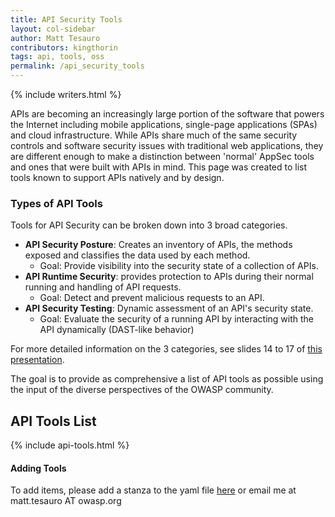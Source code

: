 ```yaml
---
title: API Security Tools
layout: col-sidebar
author: Matt Tesauro
contributors: kingthorin
tags: api, tools, oss
permalink: /api_security_tools
---
```


{% include writers.html %}

APIs are becoming an increasingly large portion of the software that powers the Internet including mobile applications, single-page applications (SPAs) and cloud infrastructure. While APIs share much of the same security controls and software security issues with traditional web applications, they are different enough to make a distinction between 'normal' AppSec tools and ones that were built with APIs in mind. This page was created to list tools known to support APIs natively and by design.

### Types of API Tools

Tools for API Security can be broken down into 3 broad categories.

- **API Security Posture**: Creates an inventory of APIs, the methods exposed and classifies the data used by each method.
  - Goal: Provide visibility into the security state of a collection of APIs.
- **API Runtime Security**: provides protection to APIs during their normal running and handling of API requests.
  - Goal: Detect and prevent malicious requests to an API.
- **API Security Testing**: Dynamic assessment of an API's security state.
  - Goal: Evaluate the security of a running API by interacting with the API dynamically (DAST-like behavior)

For more detailed information on the 3 categories, see slides 14 to 17 of [this presentation](https://www.slideshare.net/mtesauro/peeling-the-onion-making-sense-of-the-layers-of-api-security).

The goal is to provide as comprehensive a list of API tools as possible using the input of the diverse perspectives of the OWASP community.

## API Tools List

{% include api-tools.html %}

#### Adding Tools

To add items, please add a stanza to the yaml file [here](https://github.com/OWASP/www-community/blob/master/_data/api-tools.yml) or email me at matt.tesauro AT owasp.org
